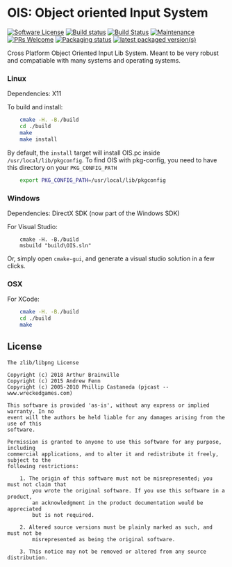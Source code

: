 # OIS: Object oriented Input System

[![Software License](https://img.shields.io/badge/license-zlib%2Flibpng-green.svg)](LICENSE.md)
[![Build status](https://ci.appveyor.com/api/projects/status/8yenriuecb4pa4xj?svg=true)](https://ci.appveyor.com/project/Ybalrid/ois-0qdtw)
[![Build Status](https://travis-ci.org/wgois/OIS.svg?branch=master)](https://travis-ci.org/wgois/OIS)
[![Maintenance](https://img.shields.io/badge/Maintained%3F-yes-green.svg)](https://GitHub.com/wgois/OIS/graphs/commit-activity)
[![PRs Welcome](https://img.shields.io/badge/PRs-welcome-brightgreen.svg?style=flat-square)](http://makeapullrequest.com)
[![Packaging status](https://repology.org/badge/tiny-repos/ois.svg)](https://repology.org/metapackage/ois)
[![latest packaged version(s)](https://repology.org/badge/latest-versions/ois.svg)](https://repology.org/metapackage/ois)

Cross Platform Object Oriented Input Lib System. Meant to be very robust and
compatiable with many systems and operating systems.

### Linux

Dependencies: X11

To build and install:
```bash
    cmake -H. -B./build
    cd ./build
    make
    make install
```

By default, the `install` target will install OIS.pc inside `/usr/local/lib/pkgconfig`. To find OIS with pkg-config, you need to have this directory on your `PKG_CONFIG_PATH` 

```bash
    export PKG_CONFIG_PATH=/usr/local/lib/pkgconfig
```

### Windows

Dependencies: DirectX SDK (now part of the Windows SDK)

For Visual Studio:

```batch
    cmake -H. -B./build
    msbuild "build\OIS.sln"
```

Or, simply open `cmake-gui`, and generate a visual studio solution in a few clicks.

### OSX

For XCode:

```bash
    cmake -H. -B./build
    cd ./build
    make

```
## License

```
The zlib/libpng License

Copyright (c) 2018 Arthur Brainville
Copyright (c) 2015 Andrew Fenn
Copyright (c) 2005-2010 Phillip Castaneda (pjcast -- www.wreckedgames.com)

This software is provided 'as-is', without any express or implied warranty. In no
event will the authors be held liable for any damages arising from the use of this
software.

Permission is granted to anyone to use this software for any purpose, including
commercial applications, and to alter it and redistribute it freely, subject to the
following restrictions:

    1. The origin of this software must not be misrepresented; you must not claim that
        you wrote the original software. If you use this software in a product,
        an acknowledgment in the product documentation would be appreciated
        but is not required.

    2. Altered source versions must be plainly marked as such, and must not be
        misrepresented as being the original software.

    3. This notice may not be removed or altered from any source distribution.
